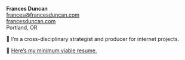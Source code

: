 **Frances Duncan**  
frances@francesduncan.com  
[francesduncan.com](http://francesduncan.com)  
Portland, OR  

👋 I’m a cross-disciplinary strategist and producer for internet projects.
 
📓 [Here’s my minimum viable resume.](minimum-viable-resume.md)
